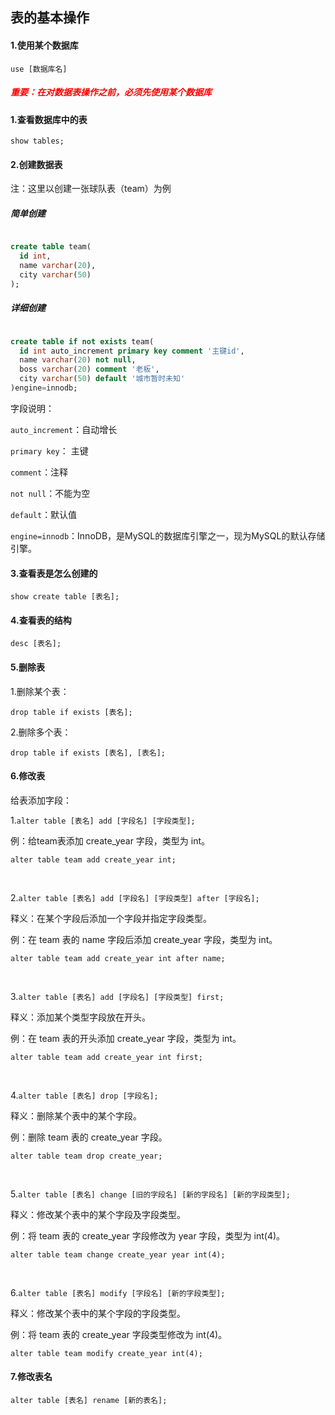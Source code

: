 ## 表的基本操作

#### 1.使用某个数据库

`use [数据库名]`

##### <font color=#FF0000 >重要：在对数据表操作之前，必须先使用某个数据库</font>

#### 1.查看数据库中的表

`show tables;`

#### 2.创建数据表

注：这里以创建一张球队表（team）为例

##### 简单创建

```sql

create table team(
  id int,
  name varchar(20),
  city varchar(50)
);

```

##### 详细创建

```sql

create table if not exists team(
  id int auto_increment primary key comment '主键id',
  name varchar(20) not null,
  boss varchar(20) comment '老板',
  city varchar(50) default '城市暂时未知'
)engine=innodb;

```

字段说明：

`auto_increment`：自动增长

`primary key`： 主键

`comment`：注释

`not null`：不能为空

`default`：默认值

`engine=innodb`：InnoDB，是MySQL的数据库引擎之一，现为MySQL的默认存储引擎。

#### 3.查看表是怎么创建的

`show create table [表名];`

#### 4.查看表的结构

`desc [表名];`

#### 5.删除表

1.删除某个表：

`drop table if exists [表名];`

2.删除多个表：

`drop table if exists [表名], [表名];`

#### 6.修改表

给表添加字段：

1.`alter table [表名] add [字段名] [字段类型];`

例：给team表添加 create_year 字段，类型为 int。

`alter table team add create_year int;`

<br/>

2.`alter table [表名] add [字段名] [字段类型] after [字段名];`

释义：在某个字段后添加一个字段并指定字段类型。

例：在 team 表的 name 字段后添加 create_year 字段，类型为 int。

`alter table team add create_year int after name;`

<br/>

3.`alter table [表名] add [字段名] [字段类型] first;`

释义：添加某个类型字段放在开头。

例：在 team 表的开头添加 create_year 字段，类型为 int。

`alter table team add create_year int first;`

<br/>

4.`alter table [表名] drop [字段名];`

释义：删除某个表中的某个字段。

例：删除 team 表的 create_year 字段。

`alter table team drop create_year;`

<br/>

5.`alter table [表名] change [旧的字段名] [新的字段名] [新的字段类型];`

释义：修改某个表中的某个字段及字段类型。

例：将 team 表的 create_year 字段修改为 year 字段，类型为 int(4)。

`alter table team change create_year year int(4);`

<br/>

6.`alter table [表名] modify [字段名] [新的字段类型];`

释义：修改某个表中的某个字段的字段类型。

例：将 team 表的 create_year 字段类型修改为 int(4)。

`alter table team modify create_year int(4);`

#### 7.修改表名

`alter table [表名] rename [新的表名];`
